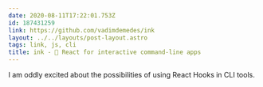 ```yaml
---
date: 2020-08-11T17:22:01.753Z
id: 187431259
link: https://github.com/vadimdemedes/ink
layout: ../../layouts/post-layout.astro
tags: link, js, cli
title: ink - 🌈 React for interactive command-line apps
---
```


I am oddly excited about the possibilities of using React Hooks in CLI tools.
